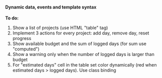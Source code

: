 #### Dynamic data, events and template syntax

**To do:**
1. Show a list of projects (use HTML "table" tag)
2. Implement 3 actions for every project: add day, remove day, reset progress 
3. Show available budget and the sum of logged days (for sum use "computed")
4. Show a warning only when the number of logged days is larger than budget 
5. For "estimated days" cell in the table set color dynamically (red when estimated days > logged days). Use class binding
